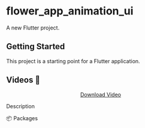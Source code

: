 # flower_app_animation_ui

A new Flutter project.

## Getting Started

This project is a starting point for a Flutter application.
## Videos 📸

<p align="center">
  <a href="https://github.com/hindalzzindani/Flutter-Animations/master/assets/1.mp4" download>Download Video</a>
</p>



Description

📦 Packages
